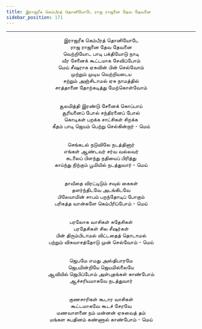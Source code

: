 ```yaml
---
title: இராஜரீக கெம்பீரத் தொனியோடே ராஜ ராஜனை தேவ தேவனை
sidebar_position: 171
---
```


---
<center>
இராஜரீக கெம்பீரத் தொனியோடே<br/>
ராஜ ராஜனை தேவ தேவனை<br/>
வெற்றியோட பாடி பக்தியோடு நாடி<br/>
வீர சேனைக் கூட்டமாக சேவிப்போம்<br/>
மெய் சீஷராக ஏசுவின் பின் செல்வோம்<br/>
முற்றும் முடிய வெற்றியடைய<br/>
சற்றும் அஞ்சிடாமல் ஏசு நாமத்தில்<br/>
சாத்தானை தோற்கடித்து மேற்கொள்வோம்<br/><br/>

சூலமித்தி இரண்டு சேனைக் கொப்பாய்<br/>
சூரியனைப் போல் சந்திரனைப் போல்<br/>
கொடிகள் பறக்க சாட்சிகள் சிறக்க<br/>
கீதம் பாடி ஜெயம் பெற்று செல்கின்றார்            - மெய்<br/><br/>

செங்கடல் நடுவிலே நடத்தினார்<br/>
எங்கள் ஆண்டவர் சர்வ வல்லவர்<br/>
கடலைப் பிளந்து நதியைப் பிரித்து<br/>
காய்ந்து நிற்கும் பூமியில் நடத்துவார்            - மெய்<br/><br/>

தாவீதை விரட்டிடும் சவுல் கைகள்<br/>
தளர்ந்திடவே அடங்கிடவே<br/>
பிலேயாமின் சாபம் பறந்தோடிப் போகும்<br/>
பரிசுத்த வான்களே கெம்பீரிப்போம்                - மெய்<br/><br/>

பரலோக வாசிகள் சுதேசிகள்<br/>
பரதேசிகள் சில சீஷர்கள்<br/>
பின் திரும்பிடாமல் விட்டதைத் தொடாமல்<br/>
பற்றும் விசுவாசத்தோடு முன் செல்வோம்            - மெய்<br/><br/>

ஜெபமே எமது அஸ்திபாரமே<br/>
ஜெபமின்றியே ஜெயமில்லையே<br/>
ஆவியில் ஜெபிப்போம் அள்புதங்கள் காண்போம்<br/>
ஆச்சரியமாகவே நடத்துவார்<br/><br/>

குணசாரிகள் கூடார வாசிகள்<br/>
கூட்டமாகவே கூடச் சேரவே<br/>
மணவாளனை நம் மன்னன் ஏசுவைத் தம்<br/>
மங்கள சுபதினம் கண்ணால் காண்போம்            - மெய்
</center>